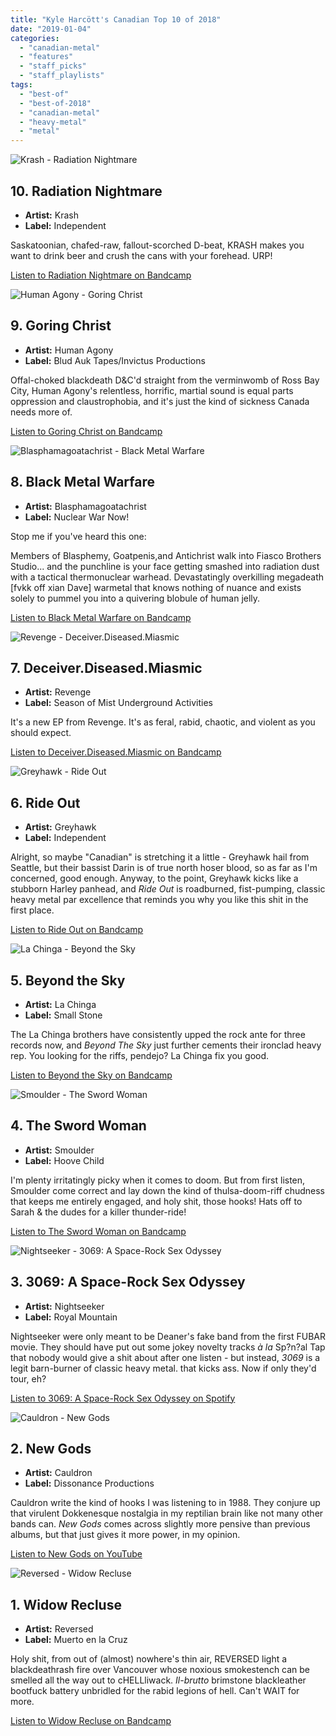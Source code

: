 ```yaml
---
title: "Kyle Harcött's Canadian Top 10 of 2018"
date: "2019-01-04"
categories: 
  - "canadian-metal"
  - "features"
  - "staff_picks"
  - "staff_playlists"
tags: 
  - "best-of"
  - "best-of-2018"
  - "canadian-metal"
  - "heavy-metal"
  - "metal"
---
```


![Krash - Radiation Nightmare](https://res.cloudinary.com/dy8mxogvn/image/upload/c_fill,f_auto,g_center,h_540,q_auto:good,w_540/v1546577234/a1931065802_10.jpg)

## 10\. Radiation Nightmare

- **Artist:** Krash
- **Label:** Independent

Saskatoonian, chafed-raw, fallout-scorched D-beat, KRASH makes you want to drink beer and crush the cans with your forehead. URP!

[Listen to Radiation Nightmare on Bandcamp](https://krashpunk.bandcamp.com/album/radiation-nightmare-ep)

![Human Agony - Goring Christ](https://res.cloudinary.com/dy8mxogvn/image/upload/c_fill,f_auto,g_center,h_540,q_auto:good,w_540/v1546578935/a1846061243_10.jpg)

## 9\. Goring Christ

- **Artist:** Human Agony
- **Label:** Blud Auk Tapes/Invictus Productions

Offal-choked blackdeath D&C'd straight from the verminwomb of Ross Bay City, Human Agony's relentless, horrific, martial sound is equal parts oppression and claustrophobia, and it's just the kind of sickness Canada needs more of.

[Listen to Goring Christ on Bandcamp](https://humanagony.bandcamp.com/album/goring-christ)

![Blasphamagoatachrist - Black Metal Warfare](https://res.cloudinary.com/dy8mxogvn/image/upload/c_fill,f_auto,g_center,h_540,q_auto:good,w_540/c_scale,w_540/v1546578250/a1777007909_10.jpg)

## 8\. Black Metal Warfare

- **Artist:** Blasphamagoatachrist
- **Label:** Nuclear War Now!

Stop me if you've heard this one:

Members of Blasphemy, Goatpenis,and Antichrist walk into Fiasco Brothers Studio... and the punchline is your face getting smashed into radiation dust with a tactical thermonuclear warhead. Devastatingly overkilling megadeath \[fvkk off xian Dave\] warmetal that knows nothing of nuance and exists solely to pummel you into a quivering blobule of human jelly.

[Listen to Black Metal Warfare on Bandcamp](https://nuclearwarnowproductions.bandcamp.com/album/black-metal-warfare)

![Revenge - Deceiver.Diseased.Miasmic](https://res.cloudinary.com/dy8mxogvn/image/upload/c_fill,f_auto,g_center,h_540,q_auto:good,w_540/v1546576627/a2932513705_10.jpg)

## 7\. Deceiver.Diseased.Miasmic

- **Artist:** Revenge
- **Label:** Season of Mist Underground Activities

It's a new EP from Revenge. It's as feral, rabid, chaotic, and violent as you should expect.

[Listen to Deceiver.Diseased.Miasmic on Bandcamp](https://revengeofficial.bandcamp.com/album/deceiver-diseased-miasmic)

![Greyhawk - Ride Out](https://res.cloudinary.com/dy8mxogvn/image/upload/c_fill,f_auto,g_center,h_540,q_auto:good,w_540/v1546575756/a2261176950_10.jpg)

## 6\. Ride Out

- **Artist:** Greyhawk
- **Label:** Independent

Alright, so maybe "Canadian" is stretching it a little - Greyhawk hail from Seattle, but their bassist Darin is of true north hoser blood, so as far as I'm concerned, good enough. Anyway, to the point, Greyhawk kicks like a stubborn Harley panhead, and _Ride Out_ is roadburned, fist-pumping, classic heavy metal par excellence that reminds you why you like this shit in the first place.

[Listen to Ride Out on Bandcamp](https://greyhawkmetal.bandcamp.com/album/ride-out)

![La Chinga - Beyond the Sky](https://res.cloudinary.com/dy8mxogvn/image/upload/c_fill,f_auto,g_center,h_540,q_auto:good,w_540/v1546373076/a0165436764_16.jpg)

## 5\. Beyond the Sky

- **Artist:** La Chinga
- **Label:** Small Stone

The La Chinga brothers have consistently upped the rock ante for three records now, and _Beyond The Sky_ just further cements their ironclad heavy rep. You looking for the riffs, pendejo? La Chinga fix you good.

[Listen to Beyond the Sky on Bandcamp](https://smallstone.bandcamp.com/album/beyond-the-sky)

![Smoulder - The Sword Woman](https://res.cloudinary.com/dy8mxogvn/image/upload/c_fill,f_auto,g_center,h_540,q_auto:good,w_540/v1546372804/a2507551439_16.jpg)

## 4\. The Sword Woman

- **Artist:** Smoulder
- **Label:** Hoove Child

I'm plenty irritatingly picky when it comes to doom. But from first listen, Smoulder come correct and lay down the kind of thulsa-doom-riff chudness that keeps me entirely engaged, and holy shit, those hooks! Hats off to Sarah & the dudes for a killer thunder-ride!

[Listen to The Sword Woman on Bandcamp](https://smoulder.bandcamp.com/album/the-sword-woman)

![Nightseeker - 3069: A Space-Rock Sex Odyssey](https://res.cloudinary.com/dy8mxogvn/image/upload/c_fill,f_auto,g_center,h_540,q_auto:good,w_540/v1546378776/5dca3cd5b12328f5d57ad75f09832e9c058591c9.jpg)

## 3\. 3069: A Space-Rock Sex Odyssey

- **Artist:** Nightseeker
- **Label:** Royal Mountain

Nightseeker were only meant to be Deaner's fake band from the first FUBAR movie. They should have put out some jokey novelty tracks _à la_ Sp?n?al Tap that nobody would give a shit about after one listen - but instead, _3069_ is a legit barn-burner of classic heavy metal. that kicks ass. Now if only they'd tour, eh?

[Listen to 3069: A Space-Rock Sex Odyssey on Spotify](https://open.spotify.com/album/4LDw4wm3v67X4CN0NizXGI)

![Cauldron - New Gods](https://res.cloudinary.com/dy8mxogvn/image/upload/c_fill,f_auto,g_center,h_540,q_auto:good,w_540/v1546015768/1c6dfe1896034fd864201eb8554d4946ed291fd7.jpg)

## 2\. New Gods

- **Artist:** Cauldron
- **Label:** Dissonance Productions

Cauldron write the kind of hooks I was listening to in 1988. They conjure up that virulent Dokkenesque nostalgia in my reptilian brain like not many other bands can. _New Gods_ comes across slightly more pensive than previous albums, but that just gives it more power, in my opinion.

[Listen to New Gods on YouTube](https://www.youtube.com/watch?list=PLINesDgSwsOpI2PBxBcFW69O6BLiM7Amt&v=NXOWHSGwH2Q)

![Reversed - Widow Recluse](https://res.cloudinary.com/dy8mxogvn/image/upload/c_fill,f_auto,g_center,h_540,q_auto:good,w_540/v1546378360/a1770248930_16.jpg)

## 1\. Widow Recluse

- **Artist:** Reversed
- **Label:** Muerto en la Cruz

Holy shit, from out of (almost) nowhere's thin air, REVERSED light a blackdeathrash fire over Vancouver whose noxious smokestench can be smelled all the way out to cHELLliwack. _Il-brutto_ brimstone blackleather bootfuck battery unbridled for the rabid legions of hell. Can't WAIT for more.

[Listen to Widow Recluse on Bandcamp](https://reverseddeath.bandcamp.com/releases)
